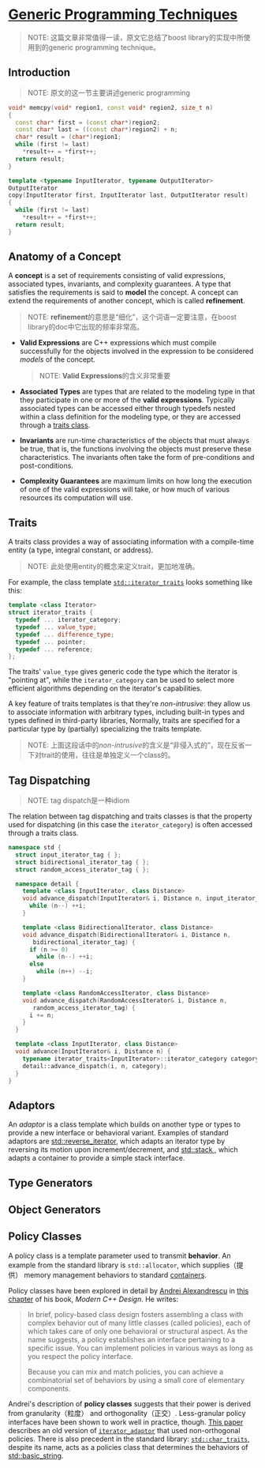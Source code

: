 # [Generic Programming Techniques](https://www.boost.org/community/generic_programming.html)

> NOTE: 这篇文章非常值得一读，原文它总结了boost library的实现中所使用到的generic programming technique。

## Introduction

> NOTE: 原文的这一节主要讲述generic programming

```c++
void* memcpy(void* region1, const void* region2, size_t n)
{
  const char* first = (const char*)region2;
  const char* last = ((const char*)region2) + n;
  char* result = (char*)region1;
  while (first != last)
    *result++ = *first++;
  return result;
}
```



```c++
template <typename InputIterator, typename OutputIterator>
OutputIterator
copy(InputIterator first, InputIterator last, OutputIterator result)
{
  while (first != last)
    *result++ = *first++;
  return result;
}
```

## Anatomy of a Concept

A **concept** is a set of requirements consisting of valid expressions, associated types, invariants, and complexity guarantees. A type that satisfies the requirements is said to **model** the concept. A concept can extend the requirements of another concept, which is called **refinement**.

> NOTE: **refinement**的意思是“细化”，这个词语一定要注意，在boost library的doc中它出现的频率非常高。

- **Valid Expressions** are C++ expressions which must compile successfully for the objects involved in the expression to be considered *models* of the concept.

  > NOTE: **Valid Expressions**的含义非常重要

- **Associated Types** are types that are related to the modeling type in that they participate in one or more of the **valid expressions**. Typically associated types can be accessed either through typedefs nested within a class definition for the modeling type, or they are accessed through a [traits class](https://www.boost.org/community/generic_programming.html#traits).

- **Invariants** are run-time characteristics of the objects that must always be true, that is, the functions involving the objects must preserve these characteristics. The invariants often take the form of pre-conditions and post-conditions.

- **Complexity Guarantees** are maximum limits on how long the execution of one of the valid expressions will take, or how much of various resources its computation will use.

## Traits

A traits class provides a way of associating information with a compile-time entity (a type, integral constant, or address). 

> NOTE: 此处使用entity的概念来定义trait，更加地准确。

For example, the class template [`std::iterator_traits`](http://en.cppreference.com/w/cpp/iterator/iterator_traits) looks something like this:

```c++
template <class Iterator>
struct iterator_traits {
  typedef ... iterator_category;
  typedef ... value_type;
  typedef ... difference_type;
  typedef ... pointer;
  typedef ... reference;
};
```

The traits' `value_type` gives generic code the type which the iterator is "pointing at", while the `iterator_category` can be used to select more efficient algorithms depending on the iterator's capabilities.

A key feature of traits templates is that they're *non-intrusive*: they allow us to associate information with arbitrary types, including built-in types and types defined in third-party libraries, Normally, traits are specified for a particular type by (partially) specializing the traits template.

> NOTE: 上面这段话中的*non-intrusive*的含义是“非侵入式的”，现在反省一下对trait的使用，往往是单独定义一个class的。

## Tag Dispatching

> NOTE: tag dispatch是一种idiom

The relation between tag dispatching and traits classes is that the property used for dispatching (in this case the `iterator_category`) is often accessed through a traits class. 

```c++
namespace std {
  struct input_iterator_tag { };
  struct bidirectional_iterator_tag { };
  struct random_access_iterator_tag { };

  namespace detail {
    template <class InputIterator, class Distance>
    void advance_dispatch(InputIterator& i, Distance n, input_iterator_tag) {
      while (n--) ++i;
    }

    template <class BidirectionalIterator, class Distance>
    void advance_dispatch(BidirectionalIterator& i, Distance n, 
       bidirectional_iterator_tag) {
      if (n >= 0)
        while (n--) ++i;
      else
        while (n++) --i;
    }

    template <class RandomAccessIterator, class Distance>
    void advance_dispatch(RandomAccessIterator& i, Distance n, 
       random_access_iterator_tag) {
      i += n;
    }
  }

  template <class InputIterator, class Distance>
  void advance(InputIterator& i, Distance n) {
    typename iterator_traits<InputIterator>::iterator_category category;
    detail::advance_dispatch(i, n, category);
  }
}
```

## Adaptors

An *adaptor* is a class template which builds on another type or types to provide a new interface or behavioral variant. Examples of standard adaptors are [std::reverse_iterator](http://en.cppreference.com/w/cpp/iterator/reverse_iterator), which adapts an iterator type by reversing its motion upon increment/decrement, and [std::stack ](http://en.cppreference.com/w/cpp/container/stack), which adapts a container to provide a simple stack interface.

## Type Generators



## Object Generators



## Policy Classes

A policy class is a template parameter used to transmit **behavior**. An example from the standard library is `std::allocator`, which supplies（提供） memory management behaviors to standard [containers](http://en.cppreference.com/w/cpp/container).

Policy classes have been explored in detail by [Andrei Alexandrescu](http://www.moderncppdesign.com/) in [this chapter](http://www.informit.com/articles/article.aspx?p=167842) of his book, *Modern C++ Design*. He writes:

> In brief, policy-based class design fosters assembling a class with complex behavior out of many little classes (called policies), each of which takes care of only one behavioral or structural aspect. As the name suggests, a policy establishes an interface pertaining to a specific issue. You can implement policies in various ways as long as you respect the policy interface.
>
> Because you can mix and match policies, you can achieve a combinatorial set of behaviors by using a small core of elementary components.

Andrei's description of **policy classes** suggests that their power is derived from granularity（粒度） and orthogonality（正交）. Less-granular policy interfaces have been shown to work well in practice, though. [This paper](http://svn.boost.org/svn/boost/tags/release/Boost_1_30_2/boost/libs/utility/iterator_adaptors.pdf) describes an old version of [`iterator_adaptor`](https://www.boost.org/doc/libs/release/libs/iterator/doc/iterator_adaptor.html) that used non-orthogonal policies. There is also precedent in the standard library: [`std::char_traits`](http://en.cppreference.com/w/cpp/string/char_traits), despite its name, acts as a policies class that determines the behaviors of [std::basic_string](http://en.cppreference.com/w/cpp/string/basic_string).